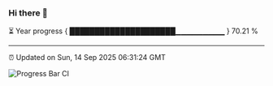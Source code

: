### Hi there 👋

⏳ Year progress { █████████████████████▁▁▁▁▁▁▁▁▁ } 70.21 %

---

⏰ Updated on Sun, 14 Sep 2025 06:31:24 GMT

![Progress Bar CI](https://github.com/ZhaoGui/ZhaoGui/workflows/Progress%20Bar%20CI/badge.svg)
